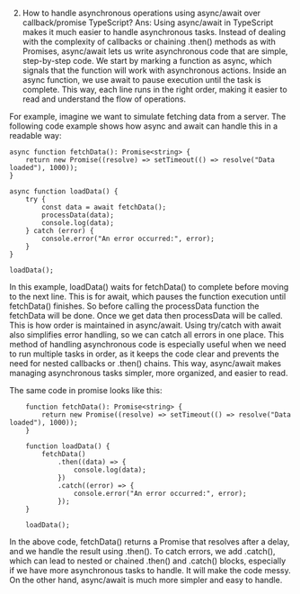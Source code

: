 2. How to handle asynchronous operations using async/await over callback/promise TypeScript?
Ans:
Using async/await in TypeScript makes it much easier to handle asynchronous tasks. Instead of dealing with the complexity of callbacks or chaining .then() methods as with Promises, async/await lets us write asynchronous code that are simple, step-by-step code. We start by marking a function as async, which signals that the function will work with asynchronous actions. Inside an async function, we use await to pause execution until the task is complete. This way, each line runs in the right order, making it easier to read and understand the flow of operations.

For example, imagine we want to simulate fetching data from a server. The following code example shows how async and await can handle this in a readable way:


    async function fetchData(): Promise<string> {
        return new Promise((resolve) => setTimeout(() => resolve("Data loaded"), 1000));
    }

    async function loadData() {
        try {
            const data = await fetchData();
            processData(data); 
            console.log(data); 
        } catch (error) {
            console.error("An error occurred:", error);
        }
    }

    loadData();


In this example, loadData() waits for fetchData() to complete before moving to the next line. This is for await, which pauses the function execution until fetchData() finishes. So before calling the processData function the fetchData will be done. Once we get data then processData will be called. This is how order is maintained in async/await. Using try/catch with await also simplifies error handling, so we can catch all errors in one place. This method of handling asynchronous code is especially useful when we need to run multiple tasks in order, as it keeps the code clear and prevents the need for nested callbacks or .then() chains. This way, async/await makes managing asynchronous tasks simpler, more organized, and easier to read.

The same code in promise looks like this:

        function fetchData(): Promise<string> {
            return new Promise((resolve) => setTimeout(() => resolve("Data loaded"), 1000));
        }

        function loadData() {
            fetchData()
                .then((data) => {
                    console.log(data);
                })
                .catch((error) => {
                    console.error("An error occurred:", error);
                });
        }

        loadData();

In the above code, fetchData() returns a Promise that resolves after a delay, and we handle the result using 
.then(). To catch errors, we add .catch(), which can lead to nested or chained .then() and .catch() blocks, especially if we have more asynchronous tasks to handle. It will make the code messy. On the other hand, async/await is much more simpler and easy to handle.
